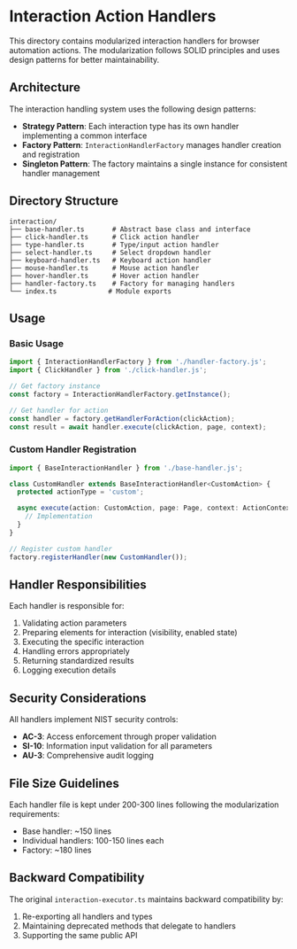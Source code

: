 # Interaction Action Handlers

This directory contains modularized interaction handlers for browser automation actions. The
modularization follows SOLID principles and uses design patterns for better maintainability.

## Architecture

The interaction handling system uses the following design patterns:

- **Strategy Pattern**: Each interaction type has its own handler implementing a common interface
- **Factory Pattern**: `InteractionHandlerFactory` manages handler creation and registration
- **Singleton Pattern**: The factory maintains a single instance for consistent handler management

## Directory Structure

```
interaction/
├── base-handler.ts       # Abstract base class and interface
├── click-handler.ts      # Click action handler
├── type-handler.ts       # Type/input action handler
├── select-handler.ts     # Select dropdown handler
├── keyboard-handler.ts   # Keyboard action handler
├── mouse-handler.ts      # Mouse action handler
├── hover-handler.ts      # Hover action handler
├── handler-factory.ts    # Factory for managing handlers
└── index.ts             # Module exports
```

## Usage

### Basic Usage

```typescript
import { InteractionHandlerFactory } from './handler-factory.js';
import { ClickHandler } from './click-handler.js';

// Get factory instance
const factory = InteractionHandlerFactory.getInstance();

// Get handler for action
const handler = factory.getHandlerForAction(clickAction);
const result = await handler.execute(clickAction, page, context);
```

### Custom Handler Registration

```typescript
import { BaseInteractionHandler } from './base-handler.js';

class CustomHandler extends BaseInteractionHandler<CustomAction> {
  protected actionType = 'custom';

  async execute(action: CustomAction, page: Page, context: ActionContext): Promise<ActionResult> {
    // Implementation
  }
}

// Register custom handler
factory.registerHandler(new CustomHandler());
```

## Handler Responsibilities

Each handler is responsible for:

1. Validating action parameters
2. Preparing elements for interaction (visibility, enabled state)
3. Executing the specific interaction
4. Handling errors appropriately
5. Returning standardized results
6. Logging execution details

## Security Considerations

All handlers implement NIST security controls:

- **AC-3**: Access enforcement through proper validation
- **SI-10**: Information input validation for all parameters
- **AU-3**: Comprehensive audit logging

## File Size Guidelines

Each handler file is kept under 200-300 lines following the modularization requirements:

- Base handler: ~150 lines
- Individual handlers: 100-150 lines each
- Factory: ~180 lines

## Backward Compatibility

The original `interaction-executor.ts` maintains backward compatibility by:

1. Re-exporting all handlers and types
2. Maintaining deprecated methods that delegate to handlers
3. Supporting the same public API
